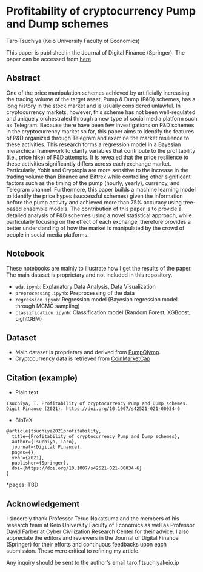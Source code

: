 # Profitability of cryptocurrency Pump and Dump schemes
Taro Tsuchiya (Keio University Faculty of Economics)

This paper is published in the Journal of Digital Finance (Springer). The paper can be accessed from [here](https://link.springer.com/article/10.1007/s42521-021-00034-6).

## Abstract

One of the price manipulation schemes achieved by artificially increasing the trading volume of the target asset, Pump & Dump (P&D) schemes, has a long history in the stock market and is usually considered unlawful. In cryptocurrency markets, however, this scheme has not been well-regulated and uniquely orchestrated through a new type of social media platform such as Telegram. Because there have been few investigations on P\&D schemes in the cryptocurrency market so far, this paper aims to identify the features of P\&D organized through Telegram and examine the market resilience to these activities. This research forms a regression model in a Bayesian hierarchical framework to clarify variables that contribute to the profitability (i.e., price hike) of P\&D attempts. It is revealed that the price resilience to these activities significantly differs across each exchange market. Particularly, Yobit and Cryptopia are more sensitive to the increase in the trading volume than Binance and Bittrex while controlling other significant factors such as the timing of the pump (hourly, yearly), currency, and Telegram channel. Furthermore, this paper builds a machine learning model to identify the price hypes (successful schemes) given the information before the pump activity and achieved more than 75% accuracy using tree-based ensemble models. The contribution of this paper is to provide a detailed analysis of P&D schemes using a novel statistical approach, while particularly focusing on the effect of each exchange, therefore provides a better understanding of how the market is manipulated by the crowd of people in social media platforms.

## Notebook
These notebooks are mainly to illustrate how I get the results of the paper. The main dataset is proprietary and not included in this repository.

+ `eda.ipynb`: Explanatory Data Analysis, Data Visualization
+ `preprocessing.ipynb`: Preprocessing of the data
+ `regression.ipynb`: Regression model (Bayesian regression model through MCMC sampling)
+ `classification.ipynb`: Classification model (Random Forest, XGBoost, LightGBM)

 ## Dataset

+ Main dataset is proprietary and derived from [PumpOlymp](https://pumpolymp.com/).  
+ Cryptocurrency data is retrieved from [CoinMarketCap](https://coinmarketcap.com/)

## Citation (example)

+ Plain text

```
Tsuchiya, T. Profitability of cryptocurrency Pump and Dump schemes. Digit Finance (2021). https://doi.org/10.1007/s42521-021-00034-6
```

+ BibTeX

```
@article{tsuchiya2021profitability,
  title={Profitability of cryptocurrency Pump and Dump schemes},
  author={Tsuchiya, Taro},
  journal={Digital Finance},
  pages={},
  year={2021},
  publisher={Springer},
  doi={https://doi.org/10.1007/s42521-021-00034-6}
}
```

*pages: TBD

## Acknowledgement

I sincerely thank Professor Teruo Nakatsuma and the members of his research team at Keio University Faculty of Economics as well as Professor David Farber at Cyber Civilization Research Center for their advice. I also appreciate the editors and reviewers in the Journal of Digital Finance (Springer) for their efforts and continuous feedbacks upon each submission. These were critical to refining my article. 

Any inquiry should be sent to the author's email taro.f.tsuchiya<at>keio.jp

